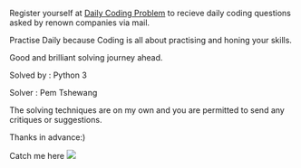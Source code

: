 Register yourself at [Daily Coding Problem](https://www.dailycodingproblem.com/) to recieve daily coding questions asked by renown companies via mail.

Practise Daily because Coding is all about practising and honing your skills.

Good and brilliant solving journey ahead.

Solved by : Python 3

Solver : Pem Tshewang

The solving techniques are on my own and you are permitted to send any critiques or suggestions.

Thanks in advance:)

Catch me here [![](https://imgs.search.brave.com/GnZAo29K6NTX4QaEAr6s3oGEe7oIDDFvwp7QeoYU1yE/rs:fit:1125:1125:1/g:ce/aHR0cDovL3BuZ2lt/Zy5jb20vdXBsb2Fk/cy9nb29nbGUvZ29v/Z2xlX1BORzE5NjM1/LnBuZw)](https://www.dailycodingproblem.com/)
